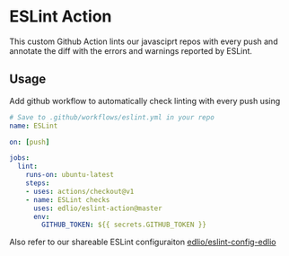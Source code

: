 # ESLint Action

This custom Github Action lints our javasciprt repos with every push and
annotate the diff with the errors and warnings reported by ESLint.

## Usage

Add github workflow to automatically check linting with every push using

```yml
# Save to .github/workflows/eslint.yml in your repo
name: ESLint

on: [push]

jobs:
  lint:
    runs-on: ubuntu-latest
    steps:
    - uses: actions/checkout@v1
    - name: ESLint checks
      uses: edlio/eslint-action@master
      env:
        GITHUB_TOKEN: ${{ secrets.GITHUB_TOKEN }}
```

Also refer to our shareable ESLint configuraiton
[edlio/eslint-config-edlio](https://github.com/edlio/eslint-config-edlio)
